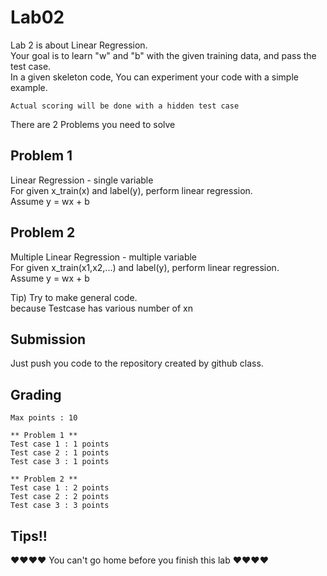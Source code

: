 # Lab02
Lab 2 is about Linear Regression.  
Your goal is to learn "w" and "b" with the given training data, and pass the test case.  
In a given skeleton code, You can experiment your code with a simple example.  

    Actual scoring will be done with a hidden test case

There are 2 Problems you need to solve  

## Problem 1
Linear Regression - single variable  
For given x_train(x) and label(y), perform linear regression.  
Assume y = wx + b  

## Problem 2
Multiple Linear Regression - multiple variable  
For given x_train(x1,x2,...) and label(y), perform linear regression.  
Assume y = wx + b  

Tip) Try to make general code.  
because Testcase has various number of xn

## Submission 
Just push you code to the repository created by github class.

## Grading
    Max points : 10
    
    ** Problem 1 **
    Test case 1 : 1 points
    Test case 2 : 1 points
    Test case 3 : 1 points
    
    ** Problem 2 **
    Test case 1 : 2 points
    Test case 2 : 2 points
    Test case 3 : 3 points

## Tips!!
:heart::heart::heart::heart: You can't go home before you finish this lab :heart::heart::heart::heart:
